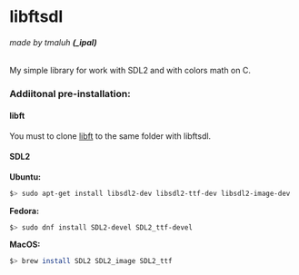 # libftsdl
###### made by tmaluh __(\_ipal)__

My simple library for work with SDL2 and with colors math on C.

### Addiitonal pre-installation:

#### __libft__
You must to clone [libft](https://github.com/Iipal/lft) to the same folder with libftsdl.

#### __SDL2__

__Ubuntu:__

```bash
$> sudo apt-get install libsdl2-dev libsdl2-ttf-dev libsdl2-image-dev
```

__Fedora:__

```bash
$> sudo dnf install SDL2-devel SDL2_ttf-devel
```

__MacOS:__

```bash
$> brew install SDL2 SDL2_image SDL2_ttf
```
